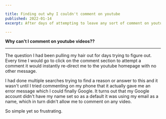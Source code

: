 ```yaml
---

title: Finding out why I couldn't comment on youtube
published: 2022-01-14
excerpt: After days of attempting to leave any sort of comment on youtube videos I finally figured it out.

---
```


**Why can't I comment on youtube videos??**
***
The question I had been pulling my hair out for days trying to figure out. Every time I would go to click on the 
comment section to attempt a comment it would instantly re-direct me to the youtube homepage with no other message.

I had done multiple searches trying to find a reason or answer to this and it wasn't until I tried commenting on my phone that
it actually gave me an error message which I could finally Google. It turns out that my Google account didn't have my name set so 
as a default it was using my email as a name, which in turn didn't allow me to comment on any video. 

So simple yet so frustrating.
